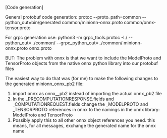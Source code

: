 [Code generation]

General protobuf code generation:
protoc --proto_path=common --python_out=bin/generated common/minionn-onnx.proto  common/onnx-tensor.proto

For grpc generation use:
python3 -m grpc_tools.protoc -I./ --python_out=../common/ --grpc_python_out=../common/ minionn-onnx.proto onnx.proto

BUT:
The problem with onnx is that we want to include the ModelProto and TensorProto objects from
the native onnx python library into our protobuf files

The easiest way to do that was (for me) to make the following changes to the
generated minionn_onnx_pb2 file:
 1) import onnx as onnx__pb2
    instead of importing the actual onnx_pb2 file
 2) In the \_PRECOMPUTATIONRESPONSE.fields and \_COMPUTATIONREQUEST.fields
    change the \_MODELPROTO and \_TENSORPROTO references in onnx to the
    namings in the onnx library: ModelProto and TensorProto
 3) Possibly apply this to all other onnx object references you need.
    this means, for all messages, exchange the generated name for the onnx name
